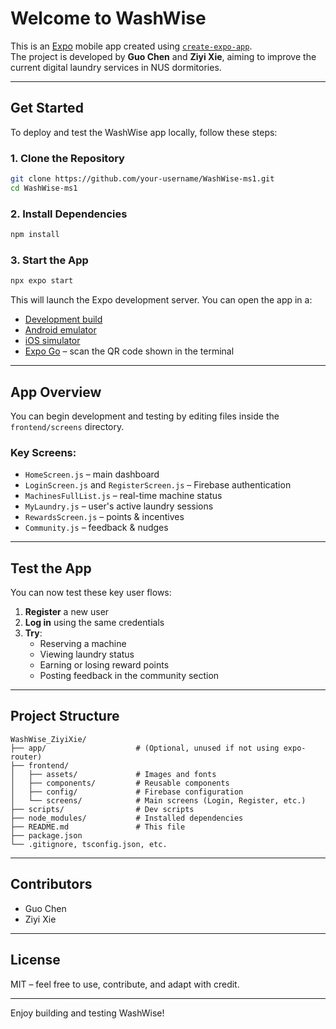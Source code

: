 
# Welcome to WashWise

This is an [Expo](https://expo.dev) mobile app created using [`create-expo-app`](https://www.npmjs.com/package/create-expo-app).  
The project is developed by **Guo Chen** and **Ziyi Xie**, aiming to improve the current digital laundry services in NUS dormitories.

---

## Get Started

To deploy and test the WashWise app locally, follow these steps:

### 1. Clone the Repository

```bash
git clone https://github.com/your-username/WashWise-ms1.git
cd WashWise-ms1
```

### 2. Install Dependencies

```bash
npm install
```

### 3. Start the App

```bash
npx expo start
```

This will launch the Expo development server. You can open the app in a:

- [Development build](https://docs.expo.dev/develop/development-builds/introduction/)
- [Android emulator](https://docs.expo.dev/workflow/android-studio-emulator/)
- [iOS simulator](https://docs.expo.dev/workflow/ios-simulator/)
- [Expo Go](https://expo.dev/go) – scan the QR code shown in the terminal

---

## App Overview

You can begin development and testing by editing files inside the `frontend/screens` directory.

### Key Screens:

- `HomeScreen.js` – main dashboard
- `LoginScreen.js` and `RegisterScreen.js` – Firebase authentication
- `MachinesFullList.js` – real-time machine status
- `MyLaundry.js` – user's active laundry sessions
- `RewardsScreen.js` – points & incentives
- `Community.js` – feedback & nudges

---

## Test the App

You can now test these key user flows:

1. **Register** a new user
2. **Log in** using the same credentials
3. **Try**:
   - Reserving a machine
   - Viewing laundry status
   - Earning or losing reward points
   - Posting feedback in the community section

---

## Project Structure

```
WashWise_ZiyiXie/
├── app/                    # (Optional, unused if not using expo-router)
├── frontend/
│   ├── assets/             # Images and fonts
│   ├── components/         # Reusable components
│   ├── config/             # Firebase configuration
│   └── screens/            # Main screens (Login, Register, etc.)
├── scripts/                # Dev scripts
├── node_modules/           # Installed dependencies
├── README.md               # This file
├── package.json
└── .gitignore, tsconfig.json, etc.
```

---

## Contributors

- Guo Chen
- Ziyi Xie

---

## License

MIT – feel free to use, contribute, and adapt with credit.

---

Enjoy building and testing WashWise!
